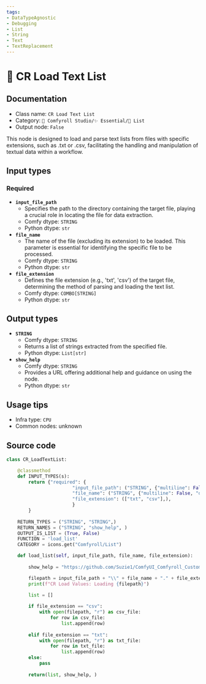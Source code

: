 ```yaml
---
tags:
- DataTypeAgnostic
- Debugging
- List
- String
- Text
- TextReplacement
---
```


# 📜 CR Load Text List
## Documentation
- Class name: `CR Load Text List`
- Category: `🧩 Comfyroll Studio/✨ Essential/📜 List`
- Output node: `False`

This node is designed to load and parse text lists from files with specific extensions, such as .txt or .csv, facilitating the handling and manipulation of textual data within a workflow.
## Input types
### Required
- **`input_file_path`**
    - Specifies the path to the directory containing the target file, playing a crucial role in locating the file for data extraction.
    - Comfy dtype: `STRING`
    - Python dtype: `str`
- **`file_name`**
    - The name of the file (excluding its extension) to be loaded. This parameter is essential for identifying the specific file to be processed.
    - Comfy dtype: `STRING`
    - Python dtype: `str`
- **`file_extension`**
    - Defines the file extension (e.g., 'txt', 'csv') of the target file, determining the method of parsing and loading the text list.
    - Comfy dtype: `COMBO[STRING]`
    - Python dtype: `str`
## Output types
- **`STRING`**
    - Comfy dtype: `STRING`
    - Returns a list of strings extracted from the specified file.
    - Python dtype: `List[str]`
- **`show_help`**
    - Comfy dtype: `STRING`
    - Provides a URL offering additional help and guidance on using the node.
    - Python dtype: `str`
## Usage tips
- Infra type: `CPU`
- Common nodes: unknown


## Source code
```python
class CR_LoadTextList:

    @classmethod
    def INPUT_TYPES(s):
        return {"required": {
                        "input_file_path": ("STRING", {"multiline": False, "default": ""}),
                        "file_name": ("STRING", {"multiline": False, "default": ""}),
                        "file_extension": (["txt", "csv"],),
                        }
        }
        
    RETURN_TYPES = ("STRING", "STRING",)
    RETURN_NAMES = ("STRING", "show_help", ) 
    OUTPUT_IS_LIST = (True, False)    
    FUNCTION = 'load_list'
    CATEGORY = icons.get("Comfyroll/List")

    def load_list(self, input_file_path, file_name, file_extension):
           
        show_help = "https://github.com/Suzie1/ComfyUI_Comfyroll_CustomNodes/wiki/List-Nodes#cr-load-value-list"      

        filepath = input_file_path + "\\" + file_name + "." + file_extension
        print(f"CR Load Values: Loading {filepath}")

        list = []
            
        if file_extension == "csv":
            with open(filepath, "r") as csv_file:
                for row in csv_file:
                    list.append(row)
                    
        elif file_extension == "txt":
            with open(filepath, "r") as txt_file:
                for row in txt_file:
                    list.append(row)
        else:
            pass
        
        return(list, show_help, )        

```
